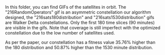 In this folder, you can find GIFs of the satellites in orbit. The "216RandomOperators" gif is an asymmetric constellation our algorithm designed, the "216sats180distribution" and "216sats1530distribution" gifs are Walker Delta constellations. Only the first 180 time slices (90 minutes) are visible in the gifs.  Note that coverage is still imperfect with the optimized constellation due to the low number of satellites used. 

As per the paper, our constellation has a fitness value 35.76% higher than the 180 distribution and 50.87% higher than the 1530 minute distribution.
